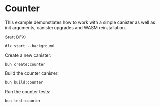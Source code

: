 # Counter

This example demonstrates how to work with a simple canister as well as init arguments, canister upgrades and WASM reinstallation.

Start DFX:

```shell
dfx start --background
```

Create a new canister:

```shell
bun create:counter
```

Build the counter canister:

```shell
bun build:counter
```

Run the counter tests:

```shell
bun test:counter
```
